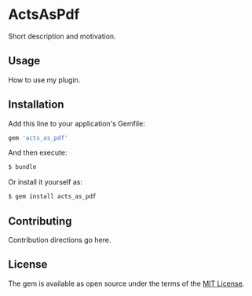 # ActsAsPdf
Short description and motivation.

## Usage
How to use my plugin.

## Installation
Add this line to your application's Gemfile:

```ruby
gem 'acts_as_pdf'
```

And then execute:
```bash
$ bundle
```

Or install it yourself as:
```bash
$ gem install acts_as_pdf
```

## Contributing
Contribution directions go here.

## License
The gem is available as open source under the terms of the [MIT License](http://opensource.org/licenses/MIT).
